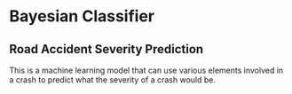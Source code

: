 # Bayesian Classifier
## Road Accident Severity Prediction
This is a machine learning model that can use various elements involved in a crash to predict what the severity of a crash would be.
